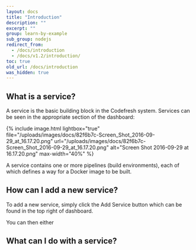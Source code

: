 ```yaml
---
layout: docs
title: "Introduction"
description: ""
excerpt: ""
group: learn-by-example
sub_group: nodejs
redirect_from:
  - /docs/introduction
  - /docs/v1.2/introduction/
toc: true
old_url: /docs/introduction
was_hidden: true
---
```

## What is a service?
A service is the basic building block in the Codefresh system. Services can be seen in the appropriate section of the dashboard:

{% include image.html 
lightbox="true" 
file="/uploads/images/docs/82f6b7c-Screen_Shot_2016-09-29_at_16.17.20.png" 
url="/uploads/images/docs/82f6b7c-Screen_Shot_2016-09-29_at_16.17.20.png"
alt="Screen Shot 2016-09-29 at 16.17.20.png"
max-width="40%"
%}

A service contains one or more pipelines (build environments), each of which defines a way for a Docker image to be built.

## How can I add a new service?
To add a new service, simply click the Add Service button which can be found in the top right of dashboard. 

You can then either

## What can I do with a service?
